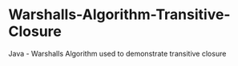 # Warshalls-Algorithm-Transitive-Closure
Java - Warshalls Algorithm used to demonstrate transitive closure
